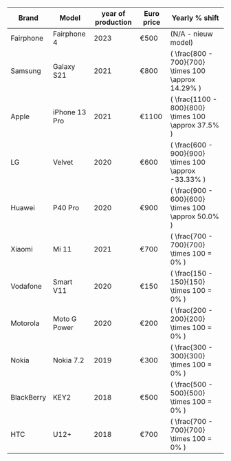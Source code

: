 | Brand      | Model          | year of production | Euro price | Yearly  \% shift |
|-----------|----------------|-------------------|---------------|-----------------------------|
| Fairphone | Fairphone 4    | 2023              | €500          | (N/A - nieuw model)         |
| Samsung   | Galaxy S21     | 2021              | €800          | \( \frac{800 - 700}{700} \times 100 \approx 14.29\% \)   |
| Apple     | iPhone 13 Pro  | 2021              | €1100         | \( \frac{1100 - 800}{800} \times 100 \approx 37.5\% \)   |
| LG        | Velvet         | 2020              | €600          | \( \frac{600 - 900}{900} \times 100 \approx -33.33\% \)   |
| Huawei    | P40 Pro        | 2020              | €900          | \( \frac{900 - 600}{600} \times 100 \approx 50.0\% \)   |
| Xiaomi    | Mi 11           | 2021              | €700          | \( \frac{700 - 700}{700} \times 100 = 0\% \)   |
| Vodafone  | Smart V11       | 2020              | €150          | \( \frac{150 - 150}{150} \times 100 = 0\% \)   |
| Motorola  | Moto G Power    | 2020              | €200          | \( \frac{200 - 200}{200} \times 100 = 0\% \)   |
| Nokia     | Nokia 7.2       | 2019              | €300          | \( \frac{300 - 300}{300} \times 100 = 0\% \)   |
| BlackBerry| KEY2            | 2018              | €500          | \( \frac{500 - 500}{500} \times 100 = 0\% \)   |
| HTC       | U12+            | 2018              | €700          | \( \frac{700 - 700}{700} \times 100 = 0\% \)   |
